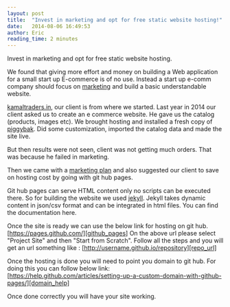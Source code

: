 ```yaml
---
layout: post
title:  "Invest in marketing and opt for free static website hosting!"
date:   2014-08-06 16:49:53
author: Eric
reading_time: 2 minutes
---
```


Invest in marketing and opt for free static website hosting.

We found that giving more effort and money on building a Web application for a small start up E-commerce is of no use. Instead a start up e-comm company should focus on [marketing][kodeplay] and build a basic understandable website.

[kamaltraders.in][kamaltraders], our client is from where we started.
Last year in 2014 our client asked us to create an e commerce website. He gave us the catalog (products, images etc). We brought hosting and installed a fresh copy of [piggybak][piggybak].
Did some customization, imported the catalog data and made the site live. 

<!--more-->

But then results were not seen, client was not getting much orders. That was because he failed in marketing.

Then we came with a [marketing plan][kodeplay]  and also suggested our client to save on hosting cost by going with git hub pages.

Git hub pages can serve HTML content only no scripts can be executed there.
So for building the website we used [jekyll][jekyll]. Jekyll takes dynamic content in json/csv format and can be integrated in html files. You can find the documentation here.

Once the site is ready we can use the below link for hosting on git hub.
[https://pages.github.com/][github_pages]
On the above url please select "Project Site" and then "Start from Scratch".
Follow all the steps and you will get an url something like : [http://username.github.io/repository][repo_url]

Once the hosting is done you will need to point you domain to git hub. For doing this you can follow below link:
[https://help.github.com/articles/setting-up-a-custom-domain-with-github-pages/][domain_help]

Once done correctly you will have your site working.

[kodeplay]: http://kodeplay.com/
[kamaltraders]: http://kamaltraders.in/
[piggybak]: http://piggybak.org/
[jekyll]: http://jekyllrb.com/
[github_pages]: https://pages.github.com/
[repo_url]: http://username.github.io/repository
[domain_help]: https://help.github.com/articles/setting-up-a-custom-domain-with-github-pages/
